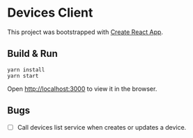 # Devices Client
This project was bootstrapped with [Create React App](https://github.com/facebook/create-react-app).

## Build & Run

```
yarn install
yarn start
```
Open [http://localhost:3000](http://localhost:3000) to view it in the browser.

## Bugs
- [ ] Call devices list service when creates or updates a device.
